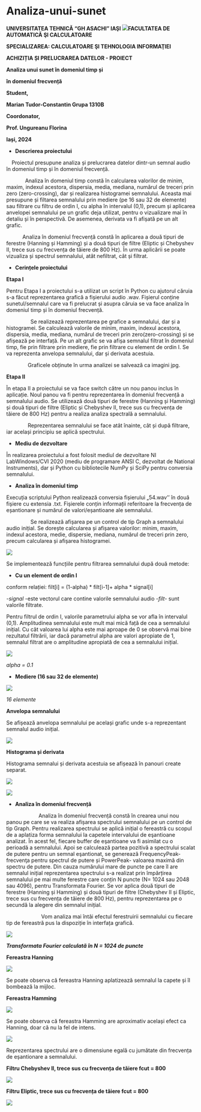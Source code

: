 # Analiza-unui-sunet
**UNIVERSITATEA TEHNICĂ “GH ASACHI” IAŞI  ![](readme/readmeAspose.Words.42b07bce-68f3-4049-9ab1-dd07f0df2272.001.png)FACULTATEA DE AUTOMATICĂ ŞI CALCULATOARE**  

**SPECIALIZAREA: CALCULATOARE ŞI TEHNOLOGIA INFORMAŢIEI** 

**ACHIZIȚIA ȘI PRELUCRAREA DATELOR - PROIECT** 

**Analiza unui sunet în domeniul timp și**  

**în domeniul frecvență** 

**Student,** 

**Marian Tudor-Constantin Grupa 1310B** 

**Coordonator,** 

**Prof. Ungureanu Florina** 

**Iași, 2024** 

- **Descrierea proiectului** 

`  `Proiectul presupune analiza și prelucrarea datelor dintr-un semnal audio în domeniul timp și în domeniul frecvență.  

`       `Analiza în domeniul timp constă în calcularea valorilor de minim, maxim, indexul acestora, dispersia,  media,  mediana,  numărul  de  treceri  prin  zero  (zero-crossing),  dar  și  realizarea histogramei semnalului. Aceasta mai presupune și filtarea semnalului prin mediere (pe 16 sau 32 de elemente) sau filtrare cu filtru de ordin I, cu alpha în intervalul (0,1), precum și aplicarea anvelopei semnalului pe un grafic deja utilizat, pentru o vizualizare mai în detaliu și în perspectivă. De asemenea, derivata va fi afișată pe un alt grafic. 

`      `Analiza  în  domeniul  frecvență  constă  în  aplicarea  a  două  tipuri  de  ferestre  (Hanning  și Hamming) și a două tipuri de filtre (Eliptic și Chebyshev II, trece sus cu frecvența de tăiere de 800 Hz). În urma aplicării se poate vizualiza și spectrul semnalului, atât nefiltrat, cât și filtrat. 

- **Cerințele proiectului** 

**Etapa I** 

Pentru Etapa I a proiectului s-a utilizat un script în Python cu ajutorul căruia s-a făcut reprezentarea grafică a fișierului audio .wav. Fișierul conține sunetul/semnalul care va fi prelucrat și asupra căruia se va face analiza în domeniul timp și în domeniul frecvență.  

`         `Se realizează reprezentarea pe grafice a semnalului, dar și a histogramei. Se calculează valorile de minim, maxim, indexul acestora, dispersia, media, mediana, numărul de treceri prin zero(zero-crossing) și se afișează pe interfață. Pe un alt grafic se va afișa semnalul filtrat în domeniul timp, fie prin filtrare prin mediere, fie prin filtrare cu element de ordin I. Se va reprezenta anvelopa semnalului, dar și derivata acestuia. 

`        `Graficele obținute în urma analizei se salvează ca imagini jpg. 

**Etapa II** 

În etapa II a proiectului se va face switch către un nou panou inclus în aplicație. Noul panou va fi pentru reprezentarea în domeniul frecvență a semnalului audio. Se utilizează două tipuri de ferestre (Hanning și Hamming) și două tipuri de filtre (Eliptic și Chebyshev II, trece sus cu frecvența de tăiere de 800 Hz) pentru a realiza analiza spectrală a semnalului.

`        `Reprezentarea semnalului se face atât înainte, cât și după filtrare, iar același principiu se aplică spectrului. 

- **Mediu de dezvoltare** 

În realizarea proiectului a fost folosit mediul de dezvoltare NI LabWindows/CVI 2020 (mediu de programare ANSI C, dezvoltat de National Instruments), dar și Python cu bibliotecile NumPy și SciPy pentru conversia semnalului. 

- **Analiza în domeniul timp** 

Execuția scriptului Python realizează conversia fișierului „54.wav’’ în două fișiere cu extensia .txt.  Fișierele  conțin  informații  referitoare  la  frecvența  de  eșantionare  și  numărul  de valori/eșantioane ale semnalului.  

`         `Se realizează afișarea pe un control de tip Graph a semnalului audio inițial. Se dorește calcularea  și  afișarea  valorilor:  minim,  maxim,  indexul  acestora,  medie,  dispersie,  mediana, numărul de treceri prin zero, precum calcularea și afișarea histogramei. 

![](readme/readmeAspose.Words.42b07bce-68f3-4049-9ab1-dd07f0df2272.002.png)

Se implementează funcțiile pentru filtrarea semnalului după două metode: 

- **Cu un element de ordin I** 

conform relației:  filt[i] = (1-alpha) \* filt[i-1]+  alpha \* signal[i] 

*-signal* -este vectorul care contine valorile semnalului audio  *-filt*- sunt valorile filtrate.  

Pentru filtrul de ordin I, valorile parametrului alpha se vor afla în intervalul (0,1). Amplitudinea semnalului este mult mai mică față de cea a semnalului inițial. Cu cât valoarea lui alpha este mai aproape de 0 se observă mai bine rezultatul filtrării, iar dacă parametrul alpha are valori apropiate de 1, semnalul filtrat are o amplitudine apropiată de cea a semnalului inițial.

![](readme/readmeAspose.Words.42b07bce-68f3-4049-9ab1-dd07f0df2272.003.png)

*alpha = 0.1* 

- **Mediere (16 sau 32 de elemente)** 

![](readme/readmeAspose.Words.42b07bce-68f3-4049-9ab1-dd07f0df2272.004.png)

*16 elemente* 

**Anvelopa semnalului**  

Se afișează anvelopa semnalului pe același grafic unde s-a reprezentant semnalul audio inițial. 

![](readme/readmeAspose.Words.42b07bce-68f3-4049-9ab1-dd07f0df2272.005.png)

**Histograma și derivata** 

Histograma semnalui și derivata acestuia se afișează în panouri create separat. 

![](readme/readmeAspose.Words.42b07bce-68f3-4049-9ab1-dd07f0df2272.006.png)

![](readme/readmeAspose.Words.42b07bce-68f3-4049-9ab1-dd07f0df2272.007.png)

- **Analiza în domeniul frecvență** 

`            `Analiza în domeniul frecvență constă în crearea unui nou panou pe care se va realiza afișarea spectrului semnalului pe un control de tip Graph. Pentru realizarea spectrului se aplică inițial o fereastră cu scopul de a aplatiza forma semnalului la capetele intervalului de eşantioane analizat. În acest fel, fiecare buffer de eşantioane va fi asimilat cu o perioadă a semnalului. Apoi se calculează partea pozitivă a spectrului scalat de putere pentru un semnal eşantionat, se generează FrequencyPeak-frecvenţa pentru spectrul de putere și PowerPeak- valoarea maximă din  spectru  de  putere.  Din  cauza  numărului  mare  de  puncte  pe  care  îl  are  semnalul  inițial reprezentarea spectrului s-a realizat prin împărțirea semnalului pe mai multe ferestre care conțin N puncte (N= 1024 sau 2048 sau 4096), pentru Transformata Fourier. Se vor aplica două tipuri de ferestre  (Hanning  și  Hamming)  și  două  tipuri  de  filtre  (Chebyshev  II  și  Eliptic,  trece  sus  cu frecvența de tăiere de 800 Hz), pentru reprezentarea pe o secundă la alegere din semnalul inițial. 

`             `Vom analiza mai întâi efectul ferestruirii semnalului cu fiecare tip de fereastră pus la dispoziție în interfața grafică. 

![](readme/readmeAspose.Words.42b07bce-68f3-4049-9ab1-dd07f0df2272.008.jpeg)

***Transformata Fourier calculată în N = 1024 de puncte*** 

**Fereastra Hanning** 

![](readme/readmeAspose.Words.42b07bce-68f3-4049-9ab1-dd07f0df2272.009.jpeg)

Se poate observa că fereastra Hanning aplatizează semnalul la capete și îl bombează la mijloc. 

**Fereastra Hamming** 

![](readme/readmeAspose.Words.42b07bce-68f3-4049-9ab1-dd07f0df2272.010.jpeg)

Se poate observa că fereastra Hamming are aproximativ același efect ca Hanning, doar că nu la fel de intens. 

![](readme/readmeAspose.Words.42b07bce-68f3-4049-9ab1-dd07f0df2272.011.png)

Reprezentarea spectrului are o dimensiune egală cu jumătate din frecvența de eșantionare a semnalului. 

**Filtru Chebyshev II, trece sus cu frecvența de tăiere fcut = 800** 

![](readme/readmeAspose.Words.42b07bce-68f3-4049-9ab1-dd07f0df2272.012.jpeg)

**Filtru Eliptic, trece sus cu frecvența de tăiere fcut = 800** 

![](readme/readmeAspose.Words.42b07bce-68f3-4049-9ab1-dd07f0df2272.013.jpeg)
